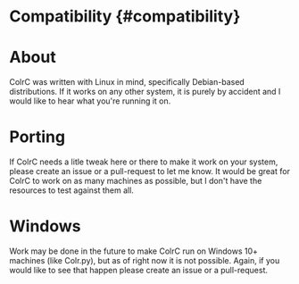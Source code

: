 # Compatibility {#compatibility}
# About

ColrC was written with Linux in mind, specifically Debian-based distributions.
If it works on any other system, it is purely by accident and I would like to
hear what you're running it on.

# Porting
If ColrC needs a litle tweak here or there to make it work on your system,
please create an issue or a pull-request to let me know. It would be great for
ColrC to work on as many machines as possible, but I don't have the resources
to test against them all.


# Windows
Work may be done in the future to make ColrC run on Windows 10+ machines
(like Colr.py), but as of right now it is not possible. Again, if you would
like to see that happen please create an issue or a pull-request.

